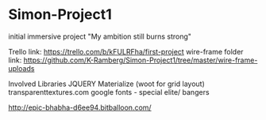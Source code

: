 # Simon-Project1
initial immersive project
"My ambition still burns strong"

Trello link: https://trello.com/b/kFULRFha/first-project
wire-frame folder link: https://github.com/K-Ramberg/Simon-Project1/tree/master/wire-frame-uploads

Involved Libraries
JQUERY
Materialize (woot for grid layout)
transparenttextures.com
google fonts - special elite/ bangers

http://epic-bhabha-d6ee94.bitballoon.com/